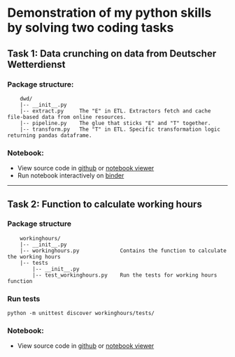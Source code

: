 # Demonstration of my python skills by solving two coding tasks

## Task 1:  Data crunching on data from Deutscher Wetterdienst

### Package structure:
```
    dwd/
    |-- __init__.py
    |-- extract.py     The "E" in ETL. Extractors fetch and cache file-based data from online resources.
    |-- pipeline.py    The glue that sticks "E" and "T" together.
    |-- transform.py   The "T" in ETL. Specific transformation logic returning pandas dataframe.
```
### Notebook:
- View source code in [github](dwd.ipynb) or [notebook viewer](https://nbviewer.org/github/sebastianbruns/bss_dsh/blob/master/dwd.ipynb)
- Run notebook interactively on [binder](https://mybinder.org/v2/gh/sebastianbruns/bss_dsh/5c9e09bd468407177fe0551d86bcd57feace6040)
---
## Task 2: Function to calculate working hours

### Package structure
```
    workinghours/
    |-- __init__.py
    |-- workinghours.py             Contains the function to calculate the working hours
    |-- tests
        |-- __init__.py
        |-- test_workinghours.py    Run the tests for working hours function
```
### Run tests

    python -m unittest discover workinghours/tests/

### Notebook:
- View source code in [github](working_hours.ipynb) or [notebook viewer](https://nbviewer.org/github/sebastianbruns/bss_dsh/blob/master/working_hours.ipynb)
